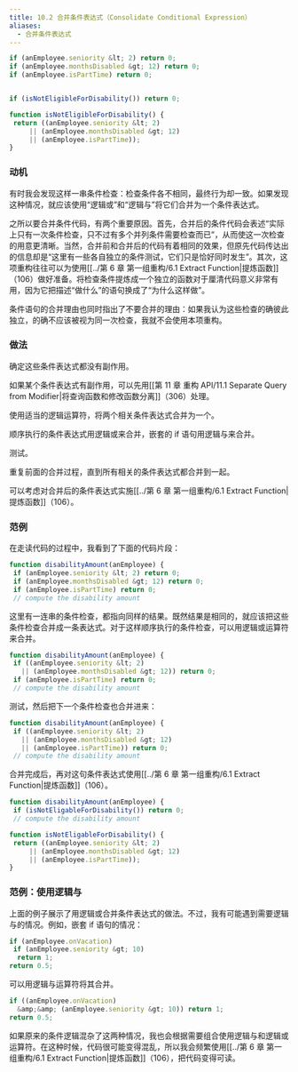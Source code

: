 ```yaml
---
title: 10.2 合并条件表达式（Consolidate Conditional Expression）
aliases:
  - 合并条件表达式
---
```


```js
if (anEmployee.seniority &lt; 2) return 0;
if (anEmployee.monthsDisabled &gt; 12) return 0;
if (anEmployee.isPartTime) return 0;


if (isNotEligibleForDisability()) return 0;

function isNotEligibleForDisability() {
 return ((anEmployee.seniority &lt; 2)
     || (anEmployee.monthsDisabled &gt; 12)
     || (anEmployee.isPartTime));
}
```

### 动机

有时我会发现这样一串条件检查：检查条件各不相同，最终行为却一致。如果发现这种情况，就应该使用“逻辑或”和“逻辑与”将它们合并为一个条件表达式。

之所以要合并条件代码，有两个重要原因。首先，合并后的条件代码会表述“实际上只有一次条件检查，只不过有多个并列条件需要检查而已”，从而使这一次检查的用意更清晰。当然，合并前和合并后的代码有着相同的效果，但原先代码传达出的信息却是“这里有一些各自独立的条件测试，它们只是恰好同时发生”。其次，这项重构往往可以为使用[[../第 6 章 第一组重构/6.1 Extract Function|提炼函数]]（106）做好准备。将检查条件提炼成一个独立的函数对于厘清代码意义非常有用，因为它把描述“做什么”的语句换成了“为什么这样做”。

条件语句的合并理由也同时指出了不要合并的理由：如果我认为这些检查的确彼此独立，的确不应该被视为同一次检查，我就不会使用本项重构。

### 做法

确定这些条件表达式都没有副作用。

如果某个条件表达式有副作用，可以先用[[第 11 章 重构 API/11.1 Separate Query from Modifier|将查询函数和修改函数分离]]（306）处理。

使用适当的逻辑运算符，将两个相关条件表达式合并为一个。

顺序执行的条件表达式用逻辑或来合并，嵌套的 if 语句用逻辑与来合并。

测试。

重复前面的合并过程，直到所有相关的条件表达式都合并到一起。

可以考虑对合并后的条件表达式实施[[../第 6 章 第一组重构/6.1 Extract Function|提炼函数]]（106）。

### 范例

在走读代码的过程中，我看到了下面的代码片段：

```js
function disabilityAmount(anEmployee) {
 if (anEmployee.seniority &lt; 2) return 0;
 if (anEmployee.monthsDisabled &gt; 12) return 0;
 if (anEmployee.isPartTime) return 0;
 // compute the disability amount
```

这里有一连串的条件检查，都指向同样的结果。既然结果是相同的，就应该把这些条件检查合并成一条表达式。对于这样顺序执行的条件检查，可以用逻辑或运算符来合并。

```js
function disabilityAmount(anEmployee) {
 if ((anEmployee.seniority &lt; 2)
   || (anEmployee.monthsDisabled &gt; 12)) return 0;
 if (anEmployee.isPartTime) return 0;
 // compute the disability amount
```

测试，然后把下一个条件检查也合并进来：

```js
function disabilityAmount(anEmployee) {
 if ((anEmployee.seniority &lt; 2)
   || (anEmployee.monthsDisabled &gt; 12)
   || (anEmployee.isPartTime)) return 0;
 // compute the disability amount
```

合并完成后，再对这句条件表达式使用[[../第 6 章 第一组重构/6.1 Extract Function|提炼函数]]（106）。

```js
function disabilityAmount(anEmployee) {
 if (isNotEligableForDisability()) return 0;
 // compute the disability amount

function isNotEligableForDisability() {
 return ((anEmployee.seniority &lt; 2)
     || (anEmployee.monthsDisabled &gt; 12)
     || (anEmployee.isPartTime));
}
```

### 范例：使用逻辑与

上面的例子展示了用逻辑或合并条件表达式的做法。不过，我有可能遇到需要逻辑与的情况。例如，嵌套 if 语句的情况：

```js
if (anEmployee.onVacation)
 if (anEmployee.seniority &gt; 10)
  return 1;
return 0.5;
```

可以用逻辑与运算符将其合并。

```js
if ((anEmployee.onVacation)
  &amp;&amp; (anEmployee.seniority &gt; 10)) return 1;
return 0.5;
```

如果原来的条件逻辑混杂了这两种情况，我也会根据需要组合使用逻辑与和逻辑或运算符。在这种时候，代码很可能变得混乱，所以我会频繁使用[[../第 6 章 第一组重构/6.1 Extract Function|提炼函数]]（106），把代码变得可读。